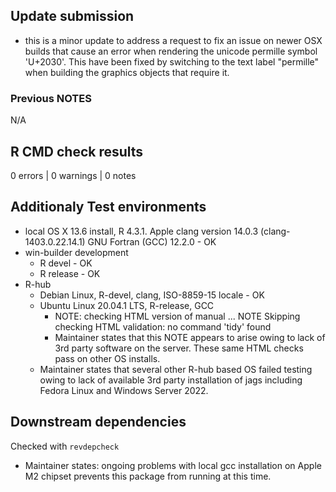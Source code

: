 ## Update submission

* this is a minor update to address a request to fix an issue on newer OSX builds that cause an error when rendering the unicode permille symbol 'U+2030'. This have been fixed by switching to the text label "permille" when building the graphics objects that require it. 


### Previous NOTES

N/A

## R CMD check results

0 errors | 0 warnings | 0 notes

## Additionaly Test environments

* local OS X 13.6 install, R 4.3.1. Apple clang version 14.0.3 (clang-1403.0.22.14.1)
       GNU Fortran (GCC) 12.2.0 - OK
* win-builder development
    * R devel   - OK
    * R release - OK
* R-hub
     * Debian Linux, R-devel, clang, ISO-8859-15 locale - OK
     * Ubuntu Linux 20.04.1 LTS, R-release, GCC
         * NOTE: checking HTML version of manual ... NOTE
Skipping checking HTML validation: no command 'tidy' found
         * Maintainer states that this NOTE appears to arise owing to lack of 3rd party software on the server. These same HTML checks pass on other OS installs. 
     * Maintainer states that several other R-hub based OS failed testing owing to lack of available 3rd party installation of jags including Fedora Linux and Windows Server 2022.


## Downstream dependencies

Checked with `revdepcheck`
* Maintainer states: ongoing problems with local gcc installation on Apple M2 chipset prevents this package from running at this time.


